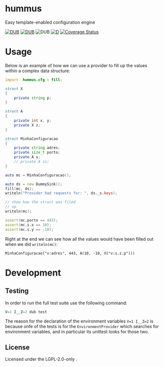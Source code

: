hummus
======

Easy template-enabled configuration engine

[![DUB](https://img.shields.io/dub/v/hummus?color=%23c10000ff%20&style=flat-square)](https://code.dlang.org/packages/hummus) [![DUB](https://img.shields.io/dub/dt/hummus?style=flat-square)](https://code.dlang.org/packages/hummus) ![DUB](https://img.shields.io/dub/l/hummus?style=flat-square) [![D](https://github.com/deavmi/hummus/actions/workflows/d.yml/badge.svg)](https://github.com/deavmi/hummus/actions/workflows/d.yml)
[![Coverage Status](https://coveralls.io/repos/github/deavmi/hummus/badge.svg?branch=master)](https://coveralls.io/github/deavmi/hummus?branch=master)

# Usage

Below is an example of how we can use a provider
to fill up the values within a complex data structure:

```d
import  hummus.cfg : fill;

struct X
{
    private string p;
}

struct A
{
    private int x, y;
    private X z;
}

struct MinhaConfiguracao
{
    private string adres;
    private size_t porto;
    private A s;
    // private A si;
}

auto mc = MinhaConfiguracao();

auto ds = new DummySink();
fill(mc, ds);
writeln("Provider had requests for: ", ds._s.keys);

// show how the struct was filed
// up
writeln(mc);

assert(mc.porto == 443);
assert(mc.s.x == 10);
assert(mc.s.y == -10);
```

Right at the end we can see how all the values would
have been filled out when we did `writeln(mc)`:

```
MinhaConfiguracao("v:adres", 443, A(10, -10, X("v:s.z.p")))
```

# Development

## Testing

In order to run the full test suite use the following
command:

```d
V=1 I__Z=2 dub test
```

The reason for the declaration of the environment
variables `V=1 I__Z=2` is because onfe of the tests
is for the `EnvironmentProvider` which searches
for environment variables, and in particular its
unittest looks for those two.

## License

Licensed under the LGPL-2.0-only .
